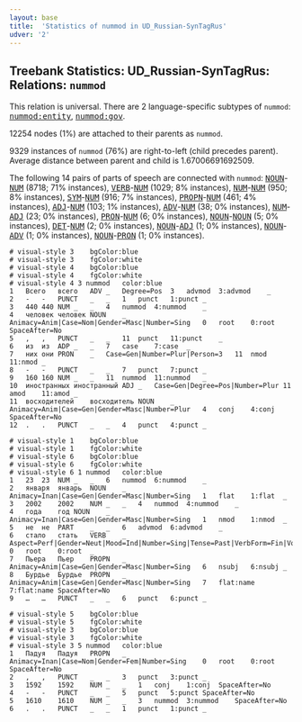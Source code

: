```yaml
---
layout: base
title:  'Statistics of nummod in UD_Russian-SynTagRus'
udver: '2'
---
```


## Treebank Statistics: UD_Russian-SynTagRus: Relations: `nummod`

This relation is universal.
There are 2 language-specific subtypes of `nummod`: <tt><a href="ru_syntagrus-dep-nummod-entity.html">nummod:entity</a></tt>, <tt><a href="ru_syntagrus-dep-nummod-gov.html">nummod:gov</a></tt>.

12254 nodes (1%) are attached to their parents as `nummod`.

9329 instances of `nummod` (76%) are right-to-left (child precedes parent).
Average distance between parent and child is 1.67006691692509.

The following 14 pairs of parts of speech are connected with `nummod`: <tt><a href="ru_syntagrus-pos-NOUN.html">NOUN</a></tt>-<tt><a href="ru_syntagrus-pos-NUM.html">NUM</a></tt> (8718; 71% instances), <tt><a href="ru_syntagrus-pos-VERB.html">VERB</a></tt>-<tt><a href="ru_syntagrus-pos-NUM.html">NUM</a></tt> (1029; 8% instances), <tt><a href="ru_syntagrus-pos-NUM.html">NUM</a></tt>-<tt><a href="ru_syntagrus-pos-NUM.html">NUM</a></tt> (950; 8% instances), <tt><a href="ru_syntagrus-pos-SYM.html">SYM</a></tt>-<tt><a href="ru_syntagrus-pos-NUM.html">NUM</a></tt> (916; 7% instances), <tt><a href="ru_syntagrus-pos-PROPN.html">PROPN</a></tt>-<tt><a href="ru_syntagrus-pos-NUM.html">NUM</a></tt> (461; 4% instances), <tt><a href="ru_syntagrus-pos-ADJ.html">ADJ</a></tt>-<tt><a href="ru_syntagrus-pos-NUM.html">NUM</a></tt> (103; 1% instances), <tt><a href="ru_syntagrus-pos-ADV.html">ADV</a></tt>-<tt><a href="ru_syntagrus-pos-NUM.html">NUM</a></tt> (38; 0% instances), <tt><a href="ru_syntagrus-pos-NUM.html">NUM</a></tt>-<tt><a href="ru_syntagrus-pos-ADJ.html">ADJ</a></tt> (23; 0% instances), <tt><a href="ru_syntagrus-pos-PRON.html">PRON</a></tt>-<tt><a href="ru_syntagrus-pos-NUM.html">NUM</a></tt> (6; 0% instances), <tt><a href="ru_syntagrus-pos-NOUN.html">NOUN</a></tt>-<tt><a href="ru_syntagrus-pos-NOUN.html">NOUN</a></tt> (5; 0% instances), <tt><a href="ru_syntagrus-pos-DET.html">DET</a></tt>-<tt><a href="ru_syntagrus-pos-NUM.html">NUM</a></tt> (2; 0% instances), <tt><a href="ru_syntagrus-pos-NOUN.html">NOUN</a></tt>-<tt><a href="ru_syntagrus-pos-ADJ.html">ADJ</a></tt> (1; 0% instances), <tt><a href="ru_syntagrus-pos-NOUN.html">NOUN</a></tt>-<tt><a href="ru_syntagrus-pos-ADV.html">ADV</a></tt> (1; 0% instances), <tt><a href="ru_syntagrus-pos-NOUN.html">NOUN</a></tt>-<tt><a href="ru_syntagrus-pos-PRON.html">PRON</a></tt> (1; 0% instances).


~~~ conllu
# visual-style 3	bgColor:blue
# visual-style 3	fgColor:white
# visual-style 4	bgColor:blue
# visual-style 4	fgColor:white
# visual-style 4 3 nummod	color:blue
1	Всего	всего	ADV	_	Degree=Pos	3	advmod	3:advmod	_
2	-	-	PUNCT	_	_	1	punct	1:punct	_
3	440	440	NUM	_	_	4	nummod	4:nummod	_
4	человек	человек	NOUN	_	Animacy=Anim|Case=Nom|Gender=Masc|Number=Sing	0	root	0:root	SpaceAfter=No
5	,	,	PUNCT	_	_	11	punct	11:punct	_
6	из	из	ADP	_	_	7	case	7:case	_
7	них	они	PRON	_	Case=Gen|Number=Plur|Person=3	11	nmod	11:nmod	_
8	-	-	PUNCT	_	_	7	punct	7:punct	_
9	160	160	NUM	_	_	11	nummod	11:nummod	_
10	иностранных	иностранный	ADJ	_	Case=Gen|Degree=Pos|Number=Plur	11	amod	11:amod	_
11	восходителей	восходитель	NOUN	_	Animacy=Anim|Case=Gen|Gender=Masc|Number=Plur	4	conj	4:conj	SpaceAfter=No
12	.	.	PUNCT	_	_	4	punct	4:punct	_

~~~


~~~ conllu
# visual-style 1	bgColor:blue
# visual-style 1	fgColor:white
# visual-style 6	bgColor:blue
# visual-style 6	fgColor:white
# visual-style 6 1 nummod	color:blue
1	23	23	NUM	_	_	6	nummod	6:nummod	_
2	января	январь	NOUN	_	Animacy=Inan|Case=Gen|Gender=Masc|Number=Sing	1	flat	1:flat	_
3	2002	2002	NUM	_	_	4	nummod	4:nummod	_
4	года	год	NOUN	_	Animacy=Inan|Case=Gen|Gender=Masc|Number=Sing	1	nmod	1:nmod	_
5	не	не	PART	_	_	6	advmod	6:advmod	_
6	стало	стать	VERB	_	Aspect=Perf|Gender=Neut|Mood=Ind|Number=Sing|Tense=Past|VerbForm=Fin|Voice=Act	0	root	0:root	_
7	Пьера	Пьер	PROPN	_	Animacy=Anim|Case=Gen|Gender=Masc|Number=Sing	6	nsubj	6:nsubj	_
8	Бурдье	Бурдье	PROPN	_	Animacy=Anim|Case=Gen|Gender=Masc|Number=Sing	7	flat:name	7:flat:name	SpaceAfter=No
9	…	…	PUNCT	_	_	6	punct	6:punct	_

~~~


~~~ conllu
# visual-style 5	bgColor:blue
# visual-style 5	fgColor:white
# visual-style 3	bgColor:blue
# visual-style 3	fgColor:white
# visual-style 3 5 nummod	color:blue
1	Падуя	Падуя	PROPN	_	Animacy=Inan|Case=Nom|Gender=Fem|Number=Sing	0	root	0:root	SpaceAfter=No
2	,	,	PUNCT	_	_	3	punct	3:punct	_
3	1592	1592	NUM	_	_	1	conj	1:conj	SpaceAfter=No
4	-	-	PUNCT	_	_	5	punct	5:punct	SpaceAfter=No
5	1610	1610	NUM	_	_	3	nummod	3:nummod	SpaceAfter=No
6	.	.	PUNCT	_	_	1	punct	1:punct	_

~~~


